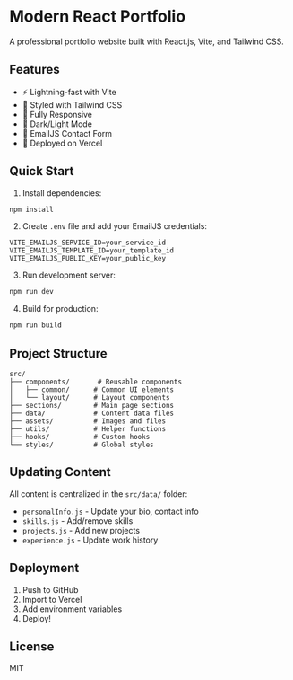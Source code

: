 # Modern React Portfolio

A professional portfolio website built with React.js, Vite, and Tailwind CSS.

## Features

- ⚡ Lightning-fast with Vite
- 🎨 Styled with Tailwind CSS
- 📱 Fully Responsive
- 🌙 Dark/Light Mode
- 📧 EmailJS Contact Form
- 🚀 Deployed on Vercel

## Quick Start

1. Install dependencies:
```bash
npm install
```

2. Create `.env` file and add your EmailJS credentials:
```
VITE_EMAILJS_SERVICE_ID=your_service_id
VITE_EMAILJS_TEMPLATE_ID=your_template_id
VITE_EMAILJS_PUBLIC_KEY=your_public_key
```

3. Run development server:
```bash
npm run dev
```

4. Build for production:
```bash
npm run build
```

## Project Structure

```
src/
├── components/       # Reusable components
│   ├── common/      # Common UI elements
│   └── layout/      # Layout components
├── sections/        # Main page sections
├── data/            # Content data files
├── assets/          # Images and files
├── utils/           # Helper functions
├── hooks/           # Custom hooks
└── styles/          # Global styles
```

## Updating Content

All content is centralized in the `src/data/` folder:

- `personalInfo.js` - Update your bio, contact info
- `skills.js` - Add/remove skills
- `projects.js` - Add new projects
- `experience.js` - Update work history

## Deployment

1. Push to GitHub
2. Import to Vercel
3. Add environment variables
4. Deploy!

## License

MIT